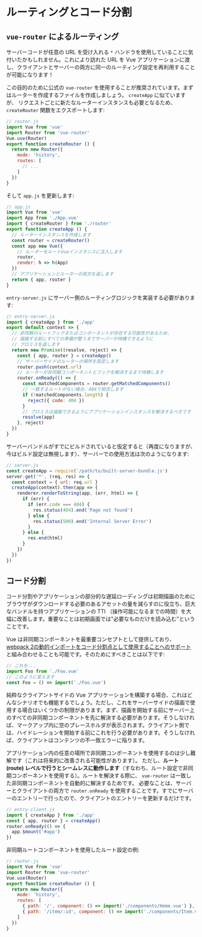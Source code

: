 # ルーティングとコード分割

## `vue-router` によるルーティング

サーバーコードが任意の URL を受け入れる `*` ハンドラを使用していることに気付いたかもしれません。これにより訪れた URL を Vue アプリケーションに渡し、クライアントとサーバーの両方に同一のルーティング設定を再利用することが可能になります！

この目的のために公式の `vue-router` を使用することが推奨されています。まずはルーターを作成するファイルを作成しましょう。 `createApp` に似ていますが、 リクエストごとに新たなルーターインスタンスも必要となるため、 `createRouter` 関数をエクスポートします:

```js
// router.js
import Vue from 'vue'
import Router from 'vue-router'
Vue.use(Router)
export function createRouter () {
  return new Router({
    mode: 'history',
    routes: [
      // ...
    ]
  })
}
```

そして `app.js` を更新します:

```js
// app.js
import Vue from 'vue'
import App from './App.vue'
import { createRouter } from './router'
export function createApp () {
  // ルーターインスタンスを作成します
  const router = createRouter()
  const app new Vue({
    // ルーターをルートVueインスタンスに注入します
    router,
    render: h => h(App)
  })
  // アプリケーションとルーターの両方を返します
  return { app, router }
}
```

`entry-server.js` にサーバー側のルーティングロジックを実装する必要があります:

```js
// entry-server.js
import { createApp } from './app'
export default context => {
  // 非同期のルートフックまたはコンポーネントが存在する可能性があるため、
  // 描画する前にすべての準備が整うまでサーバーが待機できるように
  // プロミスを返します
  return new Promise((resolve, reject) => {
    const { app, router } = createApp()
    // サーバーサイドのルーターの場所を設定します
    router.push(context.url)
    // ルーターが非同期コンポーネントとフックを解決するまで待機します
    router.onReady(() => {
      const matchedComponents = router.getMatchedComponents()
      // 一致するルートがない場合、404で拒否します
      if (!matchedComponents.length) {
        reject({ code: 404 })
      }
      // プロミスは描画できるようにアプリケーションインスタンスを解決するべきです
      resolve(app)
    }, reject)
  })
}
```

サーバーバンドルがすでにビルドされていると仮定すると（再度になりますが、今はビルド設定は無視します）、サーバーでの使用方法は次のようになります:

```js
// server.js
const createApp = require('/path/to/built-server-bundle.js')
server.get('*', (req, res) => {
  const context = { url: req.url }
  createApp(context).then(app => {
    renderer.renderToString(app, (err, html) => {
      if (err) {
        if (err.code === 404) {
          res.status(404).end('Page not found')
        } else {
          res.status(500).end('Internal Server Error')
        }
      } else {
        res.end(html)
      }
    })
  })
})
```

## コード分割

コード分割やアプリケーションの部分的な遅延ローディングは初期描画のためにブラウザがダウンロードする必要のあるアセットの量を減らすのに役立ち、巨大なバンドルを持つアプリケーションの TTI （操作可能になるまでの時間）を大幅に改善します。重要なことは初期画面では"必要なものだけを読み込む"ということです。

Vue は非同期コンポーネントを最重要コンセプトとして提供しており、 [webpack 2の動的インポートをコード分割点として使用することへのサポート](https://webpack.js.org/guides/code-splitting-async/) と組み合わせることも可能です。そのためにすべきことは以下です:

```js
// これを...
import Foo from './Foo.vue'
// このように変えます
const Foo = () => import('./Foo.vue')
```

純粋なクライアントサイドの Vue アプリケーションを構築する場合、これはどんなシナリオでも機能するでしょう。ただし、これをサーバーサイドの描画で使用する場合はいくつかの制限があります。まず、描画を開始する前にサーバー上のすべての非同期コンポーネントを先に解決する必要があります。そうしなければ、マークアップ内に空のプレースホルダが表示されます。クライアント側では、ハイドレーションを開始する前にこれを行う必要があります。そうしなければ、クライアントはコンテンツの不一致エラーに陥ります。

アプリケーション内の任意の場所で非同期コンポーネントを使用するのは少し難解です（これは将来的に改善される可能性があります）。 ただし、**ルート (route) レベルで行うとシームレスに動作します**（すなわち、ルート設定で非同期コンポーネントを使用する）。ルートを解決する際に、 `vue-router` は一致した非同期コンポーネントを自動的に解決するためです。 必要なことは、サーバーとクライアントの両方で `router.onReady` を使用することです。すでにサーバーのエントリーで行ったので、クライアントのエントリーを更新するだけです。

```js
// entry-client.js
import { createApp } from './app'
const { app, router } = createApp()
router.onReady(() => {
  app.$mount('#app')
})
```

非同期ルートコンポーネントを使用したルート設定の例:

```js
// router.js
import Vue from 'vue'
import Router from 'vue-router'
Vue.use(Router)
export function createRouter () {
  return new Router({
    mode: 'history',
    routes: [
      { path: '/', component: () => import('./components/Home.vue') },
      { path: '/item/:id', component: () => import('./components/Item.vue') }
    ]
  })
}
```
